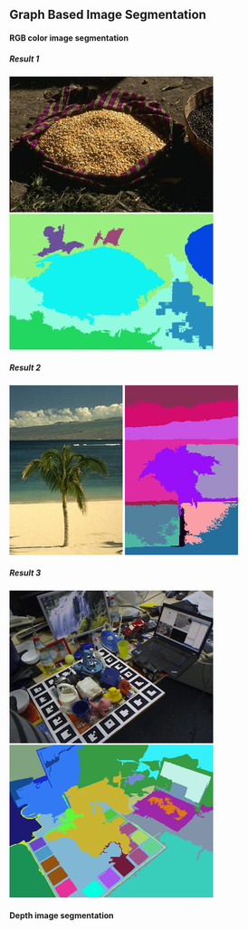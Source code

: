 ## Graph Based Image Segmentation
#### RGB color image segmentation
##### Result 1  
<img src="data/rgb/seed.jpg" width = 360>
<img src="data/result/seg0.png" width = 360>  

##### Result 2  
<img src="data/rgb/tree.png" height = 300>
<img src="data/result/seg1.png" height = 300>  

##### Result 3  
<img src="data/rgb/scene.png" width = 360>
<img src="data/result/seg2.png" width = 360>  

#### Depth image segmentation
